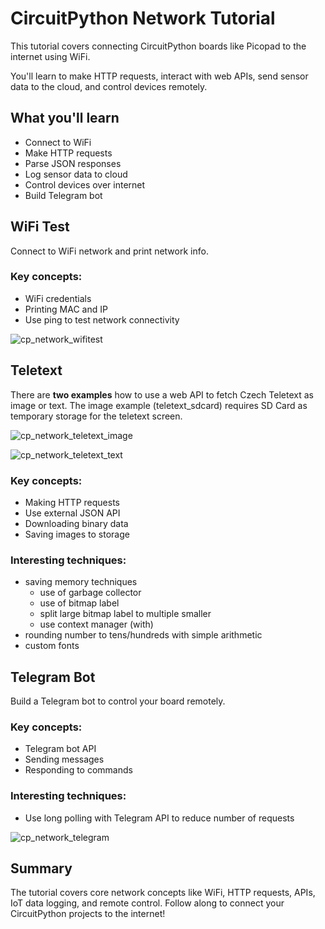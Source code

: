 # CircuitPython Network Tutorial

This tutorial covers connecting CircuitPython boards like Picopad to the internet using WiFi.

You'll learn to make HTTP requests, interact with web APIs, send sensor data to the cloud, and control devices remotely.

## What you'll learn

-   Connect to WiFi
-   Make HTTP requests
-   Parse JSON responses
-   Log sensor data to cloud
-   Control devices over internet
-   Build Telegram bot

## WiFi Test

Connect to WiFi network and print network info.

### Key concepts:

-   WiFi credentials
-   Printing MAC and IP
-   Use ping to test network connectivity

![cp_network_wifitest](https://github.com/MakerClassCZ/Picopad/assets/3875093/8586d82f-5dc1-45ac-9ff1-5d1ce81b4fed)

## Teletext

There are **two examples** how to use a web API to fetch Czech Teletext as image or text.
The image example (teletext_sdcard) requires SD Card as temporary storage for the teletext screen.

![cp_network_teletext_image](https://github.com/MakerClassCZ/Picopad/assets/3875093/161c0029-e763-443f-bd32-5266838cf937)

![cp_network_teletext_text](https://github.com/MakerClassCZ/Picopad/assets/3875093/c8ef82b7-fbab-4ee1-99f9-b9d0f66641af)


### Key concepts:

-   Making HTTP requests
-   Use external JSON API
-   Downloading binary data
-   Saving images to storage

### Interesting techniques:
- saving memory techniques
  * use of garbage collector
  * use of bitmap label
  * split large bitmap label to multiple smaller
  * use context manager (with)
- rounding number to tens/hundreds  with simple arithmetic
- custom fonts


## Telegram Bot

Build a Telegram bot to control your board remotely.

### Key concepts:

-   Telegram bot API
-   Sending messages
-   Responding to commands

### Interesting techniques:
- Use long polling with Telegram API to reduce number of requests

![cp_network_telegram](https://github.com/MakerClassCZ/Picopad/assets/3875093/ebfd61ec-c9e4-430a-a811-07f92255d43d)



## Summary

The tutorial covers core network concepts like WiFi, HTTP requests, APIs, IoT data logging, and remote control. Follow along to connect your CircuitPython projects to the internet!
